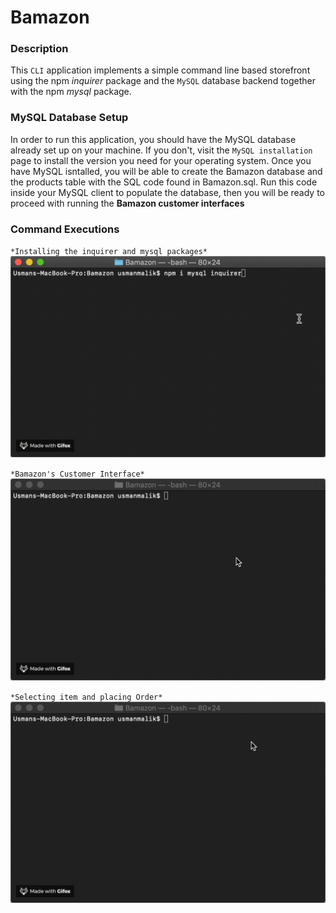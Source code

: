 # Bamazon
### Description
This `CLI` application implements a simple command line based storefront using the npm *inquirer* package and the `MySQL` database backend together with the npm *mysql* package. 

### MySQL Database Setup
In order to run this application, you should have the MySQL database already set up on your machine. If you don't, visit the `MySQL installation` page to install the version you need for your operating system. Once you have MySQL isntalled, you will be able to create the Bamazon database and the products table with the SQL code found in Bamazon.sql. Run this code inside your MySQL client  to populate the database, then you will be ready to proceed with running the **Bamazon customer interfaces**

### Command Executions
`*Installing the inquirer and mysql packages*`
  ![!](https://github.com/maliksaabb/Bamazon/blob/master/gifdemos/inquirernmysql.gif)

`*Bamazon's Customer Interface*`
![!](https://github.com/maliksaabb/Bamazon/blob/master/gifdemos/nodebamazoncustomer.gif)
  
`*Selecting item and placing Order*`
![!](https://github.com/maliksaabb/Bamazon/blob/master/gifdemos/order.gif)
  

